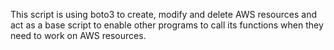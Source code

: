 This script is using boto3 to create, modify and delete AWS resources and act as a base script to enable other programs to call its functions when they need to work on AWS resources.
